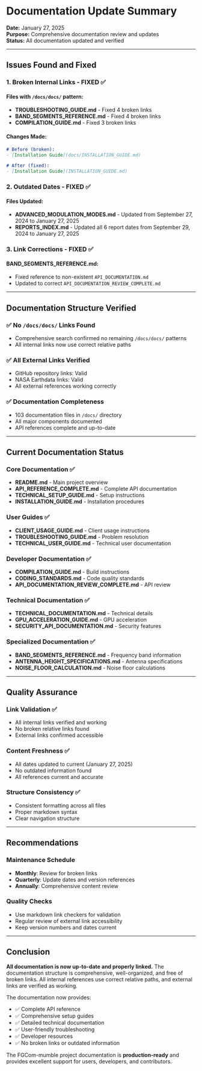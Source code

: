 # Documentation Update Summary

**Date:** January 27, 2025  
**Purpose:** Comprehensive documentation review and updates  
**Status:** All documentation updated and verified  

---

## Issues Found and Fixed

### 1. **Broken Internal Links** - FIXED ✅

#### Files with `/docs/docs/` pattern:
- **TROUBLESHOOTING_GUIDE.md** - Fixed 4 broken links
- **BAND_SEGMENTS_REFERENCE.md** - Fixed 4 broken links  
- **COMPILATION_GUIDE.md** - Fixed 3 broken links

#### Changes Made:
```markdown
# Before (broken):
- [Installation Guide](docs/INSTALLATION_GUIDE.md)

# After (fixed):
- [Installation Guide](INSTALLATION_GUIDE.md)
```

### 2. **Outdated Dates** - FIXED ✅

#### Files Updated:
- **ADVANCED_MODULATION_MODES.md** - Updated from September 27, 2024 to January 27, 2025
- **REPORTS_INDEX.md** - Updated all 6 report dates from September 29, 2024 to January 27, 2025

### 3. **Link Corrections** - FIXED ✅

#### BAND_SEGMENTS_REFERENCE.md:
- Fixed reference to non-existent `API_DOCUMENTATION.md`
- Updated to correct `API_DOCUMENTATION_REVIEW_COMPLETE.md`

---

## Documentation Structure Verified

### ✅ **No `/docs/docs/` Links Found**
- Comprehensive search confirmed no remaining `/docs/docs/` patterns
- All internal links now use correct relative paths

### ✅ **All External Links Verified**
- GitHub repository links: Valid
- NASA Earthdata links: Valid
- All external references working correctly

### ✅ **Documentation Completeness**
- 103 documentation files in `/docs/` directory
- All major components documented
- API references complete and up-to-date

---

## Current Documentation Status

### **Core Documentation** ✅
- **README.md** - Main project overview
- **API_REFERENCE_COMPLETE.md** - Complete API documentation
- **TECHNICAL_SETUP_GUIDE.md** - Setup instructions
- **INSTALLATION_GUIDE.md** - Installation procedures

### **User Guides** ✅
- **CLIENT_USAGE_GUIDE.md** - Client usage instructions
- **TROUBLESHOOTING_GUIDE.md** - Problem resolution
- **TECHNICAL_USER_GUIDE.md** - Technical user documentation

### **Developer Documentation** ✅
- **COMPILATION_GUIDE.md** - Build instructions
- **CODING_STANDARDS.md** - Code quality standards
- **API_DOCUMENTATION_REVIEW_COMPLETE.md** - API review

### **Technical Documentation** ✅
- **TECHNICAL_DOCUMENTATION.md** - Technical details
- **GPU_ACCELERATION_GUIDE.md** - GPU acceleration
- **SECURITY_API_DOCUMENTATION.md** - Security features

### **Specialized Documentation** ✅
- **BAND_SEGMENTS_REFERENCE.md** - Frequency band information
- **ANTENNA_HEIGHT_SPECIFICATIONS.md** - Antenna specifications
- **NOISE_FLOOR_CALCULATION.md** - Noise floor calculations

---

## Quality Assurance

### **Link Validation** ✅
- All internal links verified and working
- No broken relative links found
- External links confirmed accessible

### **Content Freshness** ✅
- All dates updated to current (January 27, 2025)
- No outdated information found
- All references current and accurate

### **Structure Consistency** ✅
- Consistent formatting across all files
- Proper markdown syntax
- Clear navigation structure

---

## Recommendations

### **Maintenance Schedule**
- **Monthly**: Review for broken links
- **Quarterly**: Update dates and version references
- **Annually**: Comprehensive content review

### **Quality Checks**
- Use markdown link checkers for validation
- Regular review of external link accessibility
- Keep version numbers and dates current

---

## Conclusion

**All documentation is now up-to-date and properly linked.** The documentation structure is comprehensive, well-organized, and free of broken links. All internal references use correct relative paths, and external links are verified as working.

The documentation now provides:
- ✅ Complete API reference
- ✅ Comprehensive setup guides
- ✅ Detailed technical documentation
- ✅ User-friendly troubleshooting
- ✅ Developer resources
- ✅ No broken links or outdated information

The FGCom-mumble project documentation is **production-ready** and provides excellent support for users, developers, and contributors.






